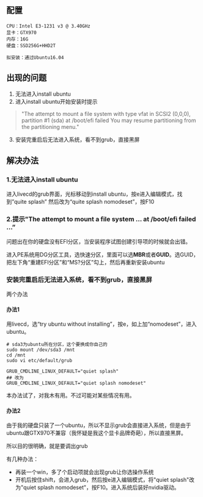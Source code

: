 ## 配置

```
CPU：Intel E3-1231 v3 @ 3.40GHz
显卡：GTX970 
内存：16G
硬盘：SSD256G+HHD2T

拟安装：通过Ubuntu16.04
```

## 出现的问题

1. 无法进入install ubuntu
2. 进入install ubuntu开始安装时提示
  >"The attempt to mount a file system with type vfat in SCSI2 (0,0,0), partition #1 (sda) at /boot/efi failed You may resume partitioning from the partitioning menu."
3. 安装完重启后无法进入系统，看不到grub，直接黑屏

## 解决办法

### 1.无法进入install ubuntu

进入livecd的grub界面，光标移动到install ubuntu，按e进入编辑模式，找到”quite splash” 然后改为“quite splash nomodeset”，按F10

### 2.提示"The attempt to mount a file system ... at /boot/efi failed ...”

问题出在你的硬盘没有EFI分区，当安装程序试图创建引导项的时候就会出错。

进入PE系统用DG分区工具，选快速分区，里面可以选**MBR**或者**GUID**。选GUID，把左下角“重建EFI分区”和“MS?分区”勾上，然后再重新安装ubuntu

### 安装完重启后无法进入系统，看不到grub，直接黑屏

两个办法

#### 办法1

用livecd，选“try ubuntu without installing”，按e，如上加“nomodeset”，进入ubuntu。

```
# sda3为ubuntu所在分区，这个要换成你自己的
sudo mount /dev/sda3 /mnt
cd /mnt
sudo vi etc/default/grub

GRUB_CMDLINE_LINUX_DEFAULT="quiet splash"
## 改为
GRUB_CMDLINE_LINUX_DEFAULT="quiet splash nomodeset"
```

本办法试了，对我木有用。不过可能对某些情况有用。

#### 办法2

由于我的硬盘只装了一个ubuntu，所以不显示grub会直接进入系统，但是由于ubuntu跟GTX970不兼容（我怀疑是我这个显卡品牌奇葩），所以直接黑屏。

所以目的很明确，就是要调出grub

有几种办法：
* 再装一个win，多了个启动项就会出现grub让你选操作系统
* 开机后按住shift，会进入grub，然后按e进入编辑模式，将"quiet splash"改为"quiet splash nomodeset"，按F10。进入系统后装好nvidia驱动。
